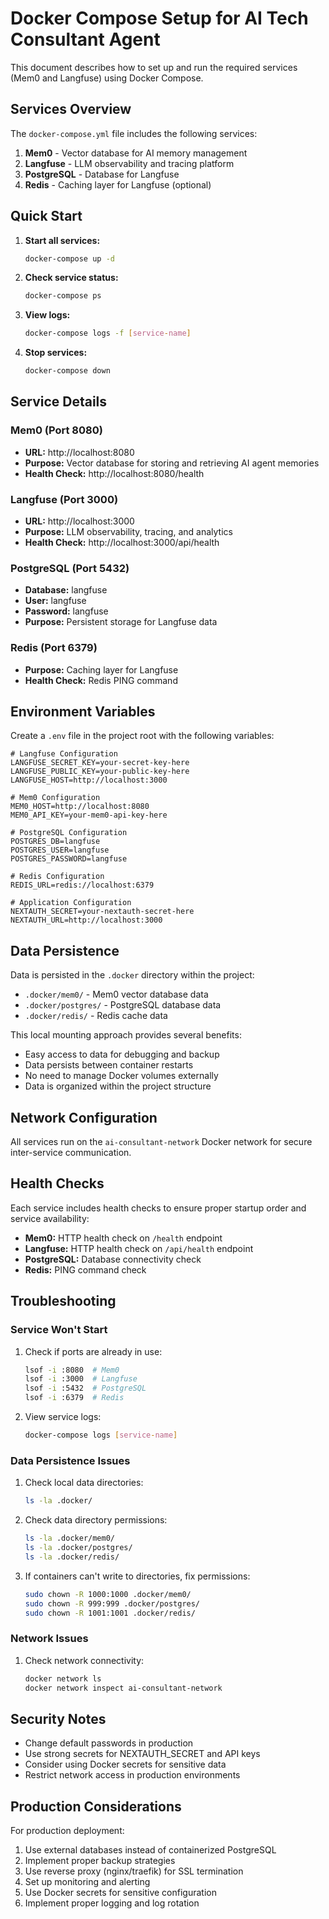 # Docker Compose Setup for AI Tech Consultant Agent

This document describes how to set up and run the required services (Mem0 and Langfuse) using Docker Compose.

## Services Overview

The `docker-compose.yml` file includes the following services:

1. **Mem0** - Vector database for AI memory management
2. **Langfuse** - LLM observability and tracing platform
3. **PostgreSQL** - Database for Langfuse
4. **Redis** - Caching layer for Langfuse (optional)

## Quick Start

1. **Start all services:**
   ```bash
   docker-compose up -d
   ```

2. **Check service status:**
   ```bash
   docker-compose ps
   ```

3. **View logs:**
   ```bash
   docker-compose logs -f [service-name]
   ```

4. **Stop services:**
   ```bash
   docker-compose down
   ```

## Service Details

### Mem0 (Port 8080)
- **URL:** http://localhost:8080
- **Purpose:** Vector database for storing and retrieving AI agent memories
- **Health Check:** http://localhost:8080/health

### Langfuse (Port 3000)
- **URL:** http://localhost:3000
- **Purpose:** LLM observability, tracing, and analytics
- **Health Check:** http://localhost:3000/api/health

### PostgreSQL (Port 5432)
- **Database:** langfuse
- **User:** langfuse
- **Password:** langfuse
- **Purpose:** Persistent storage for Langfuse data

### Redis (Port 6379)
- **Purpose:** Caching layer for Langfuse
- **Health Check:** Redis PING command

## Environment Variables

Create a `.env` file in the project root with the following variables:

```env
# Langfuse Configuration
LANGFUSE_SECRET_KEY=your-secret-key-here
LANGFUSE_PUBLIC_KEY=your-public-key-here
LANGFUSE_HOST=http://localhost:3000

# Mem0 Configuration
MEM0_HOST=http://localhost:8080
MEM0_API_KEY=your-mem0-api-key-here

# PostgreSQL Configuration
POSTGRES_DB=langfuse
POSTGRES_USER=langfuse
POSTGRES_PASSWORD=langfuse

# Redis Configuration
REDIS_URL=redis://localhost:6379

# Application Configuration
NEXTAUTH_SECRET=your-nextauth-secret-here
NEXTAUTH_URL=http://localhost:3000
```

## Data Persistence

Data is persisted in the `.docker` directory within the project:

- `.docker/mem0/` - Mem0 vector database data
- `.docker/postgres/` - PostgreSQL database data  
- `.docker/redis/` - Redis cache data

This local mounting approach provides several benefits:
- Easy access to data for debugging and backup
- Data persists between container restarts
- No need to manage Docker volumes externally
- Data is organized within the project structure

## Network Configuration

All services run on the `ai-consultant-network` Docker network for secure inter-service communication.

## Health Checks

Each service includes health checks to ensure proper startup order and service availability:

- **Mem0:** HTTP health check on `/health` endpoint
- **Langfuse:** HTTP health check on `/api/health` endpoint
- **PostgreSQL:** Database connectivity check
- **Redis:** PING command check

## Troubleshooting

### Service Won't Start
1. Check if ports are already in use:
   ```bash
   lsof -i :8080  # Mem0
   lsof -i :3000  # Langfuse
   lsof -i :5432  # PostgreSQL
   lsof -i :6379  # Redis
   ```

2. View service logs:
   ```bash
   docker-compose logs [service-name]
   ```

### Data Persistence Issues
1. Check local data directories:
   ```bash
   ls -la .docker/
   ```

2. Check data directory permissions:
   ```bash
   ls -la .docker/mem0/
   ls -la .docker/postgres/
   ls -la .docker/redis/
   ```

3. If containers can't write to directories, fix permissions:
   ```bash
   sudo chown -R 1000:1000 .docker/mem0/
   sudo chown -R 999:999 .docker/postgres/
   sudo chown -R 1001:1001 .docker/redis/
   ```

### Network Issues
1. Check network connectivity:
   ```bash
   docker network ls
   docker network inspect ai-consultant-network
   ```

## Security Notes

- Change default passwords in production
- Use strong secrets for NEXTAUTH_SECRET and API keys
- Consider using Docker secrets for sensitive data
- Restrict network access in production environments

## Production Considerations

For production deployment:

1. Use external databases instead of containerized PostgreSQL
2. Implement proper backup strategies
3. Use reverse proxy (nginx/traefik) for SSL termination
4. Set up monitoring and alerting
5. Use Docker secrets for sensitive configuration
6. Implement proper logging and log rotation 
